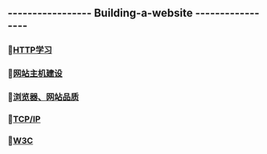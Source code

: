 ## -----------------  Building-a-website  -----------------

### :file_folder:[HTTP学习](https://github.com/swordboyASS/Building-a-website/blob/master/HTTP%E5%AD%A6%E4%B9%A0.md)
### :file_folder:[网站主机建设](https://github.com/swordboyASS/Building-a-website/blob/master/%E7%BD%91%E7%AB%99%E4%B8%BB%E6%9C%BA.md)
### :file_folder:[浏览器、网站品质](https://github.com/swordboyASS/Building-a-website/blob/master/%E6%B5%8F%E8%A7%88%E5%99%A8%E4%BF%A1%E6%81%AF.md)
### :file_folder:[TCP/IP](https://github.com/swordboyASS/Building-a-website/blob/master/TCP%2CIP%E5%8D%8F%E8%AE%AE.md)
### :file_folder:[W3C](https://github.com/swordboyASS/Building-a-website/blob/master/W3C.md)
